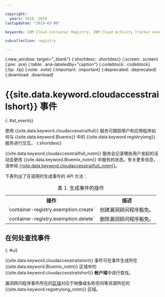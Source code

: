 ```yaml
---

copyright:
  years: 2018, 2019
lastupdated: "2019-03-06"

keywords: IBM Cloud Container Registry, IBM Cloud Activity Tracker events, Activity Tracker events, events, track,

subcollection: registry

---
```


{:new_window: target="_blank"}
{:shortdesc: .shortdesc}
{:screen: .screen}
{:pre: .pre}
{:table: .aria-labeledby="caption"}
{:codeblock: .codeblock}
{:tip: .tip}
{:note: .note}
{:important: .important}
{:deprecated: .deprecated}
{:download: .download}

# {{site.data.keyword.cloudaccesstrailshort}} 事件
{: #at_events}

使用 {{site.data.keyword.cloudaccesstrailfull}} 服务可跟踪用户和应用程序如何与 {{site.data.keyword.Bluemix}} 中的 {{site.data.keyword.registrylong}} 服务进行交互。
{:shortdesc}

{{site.data.keyword.cloudaccesstrailfull_notm}} 服务会记录哪些用户发起的活动会更改 {{site.data.keyword.Bluemix_notm}} 中服务的状态。有关更多信息，请参阅 [{{site.data.keyword.cloudaccesstrailfull_notm}}](/docs/services/cloud-activity-tracker?topic=cloud-activity-tracker-getting-started-with-cla#getting-started-with-cla)。


下表列出了在调用时生成事件的 API 方法：

<table>
  <caption>表 1. 生成事件的操作</caption>
  <tr>
    <th>操作</th>
	  <th>描述</th>
  </tr>
  <tr>
    <td>`container-registry.exemption.create`</td>
	  <td>创建漏洞顾问程序豁免。</td>
  </tr>
  <tr>
    <td>`container-registry.exemption.delete`</td>
	  <td>删除漏洞顾问程序豁免。</td>
  </tr>
 </table>

## 在何处查找事件
{: #ui}

{{site.data.keyword.cloudaccesstrailshort}} 事件可在事件生成所在 {{site.data.keyword.Bluemix_notm}} 区域中的 {{site.data.keyword.cloudaccesstrailshort}} **帐户域**中进行查找。

漏洞顾问程序事件所在的[区域](/docs/services/Registry?topic=registry-registry_overview#registry_regions)对应于映像或名称空间等资源所在的 {{site.data.keyword.registrylong_notm}} 区域。
